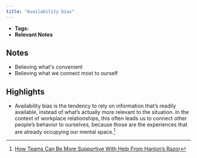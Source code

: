 ```yaml
---
title: "Availability bias"
---
```


- **Tags:**
- **Relevant Notes**


## Notes
- Believing what's convenient
- Believing what we connect most to ourself

## Highlights
- Availability bias is the tendency to rely on information that’s readily available, instead of what’s actually more relevant to the situation. In the context of workplace relationships, this often leads us to connect other people’s behavior to ourselves, because those are the experiences that are already occupying our mental space.[^1]

[^1]: [How Teams Can Be More Supportive With Help From Hanlon’s Razor](https://blog.trello.com/trello-hanlons-razor)